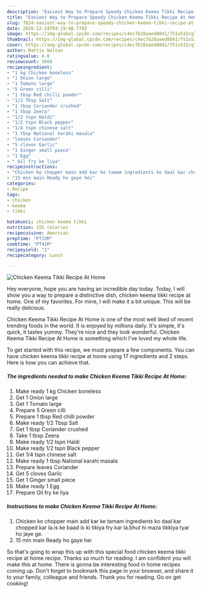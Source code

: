 ```yaml
---
description: "Easiest Way to Prepare Speedy Chicken Keema Tikki Recipe At Home"
title: "Easiest Way to Prepare Speedy Chicken Keema Tikki Recipe At Home"
slug: 7624-easiest-way-to-prepare-speedy-chicken-keema-tikki-recipe-at-home
date: 2020-12-24T04:19:08.770Z
image: https://img-global.cpcdn.com/recipes/c4ec7b28aaed8041/751x532cq70/chicken-keema-tikki-recipe-at-home-recipe-main-photo.jpg
thumbnail: https://img-global.cpcdn.com/recipes/c4ec7b28aaed8041/751x532cq70/chicken-keema-tikki-recipe-at-home-recipe-main-photo.jpg
cover: https://img-global.cpcdn.com/recipes/c4ec7b28aaed8041/751x532cq70/chicken-keema-tikki-recipe-at-home-recipe-main-photo.jpg
author: Mattie Walton
ratingvalue: 4.6
reviewcount: 3660
recipeingredient:
- "1 kg Chicken boneless"
- "1 Onion large"
- "1 Tomato large"
- "5 Green cilli"
- "1 tbsp Red chilli powder"
- "1/2 Tbsp Salt"
- "1 tbsp Coriander crushed"
- "1 tbsp Zeera"
- "1/2 tspn Haldi"
- "1/2 tspn Black pepper"
- "1/4 tspn chinese salt"
- "1 tbsp National karahi masala"
- "leaves Coriander"
- "5 cloves Garlic"
- "1 Ginger small piece"
- "1 Egg"
- " Oil fry ke liya"
recipeinstructions:
- "Chicken ko chopper main add kar ke tamam ingredients ko daal kar chopped kar la.is ke baad is ki tikiya fry kar la.bhut hi maza tikkiya tyar ho jaye ge."
- "15 min main Ready ho gaye hei"
categories:
- Recipe
tags:
- chicken
- keema
- tikki

katakunci: chicken keema tikki 
nutrition: 155 calories
recipecuisine: American
preptime: "PT33M"
cooktime: "PT41M"
recipeyield: "1"
recipecategory: Lunch

---
```



![Chicken Keema Tikki Recipe At Home](https://img-global.cpcdn.com/recipes/c4ec7b28aaed8041/751x532cq70/chicken-keema-tikki-recipe-at-home-recipe-main-photo.jpg)

Hey everyone, hope you are having an incredible day today. Today, I will show you a way to prepare a distinctive dish, chicken keema tikki recipe at home. One of my favorites. For mine, I will make it a bit unique. This will be really delicious.



Chicken Keema Tikki Recipe At Home is one of the most well liked of recent trending foods in the world. It is enjoyed by millions daily. It's simple, it's quick, it tastes yummy. They're nice and they look wonderful. Chicken Keema Tikki Recipe At Home is something which I've loved my whole life.


To get started with this recipe, we must prepare a few components. You can have chicken keema tikki recipe at home using 17 ingredients and 2 steps. Here is how you can achieve that.

<!--inarticleads1-->

##### The ingredients needed to make Chicken Keema Tikki Recipe At Home:

1. Make ready 1 kg Chicken boneless
1. Get 1 Onion large
1. Get 1 Tomato large
1. Prepare 5 Green cilli
1. Prepare 1 tbsp Red chilli powder
1. Make ready 1/2 Tbsp Salt
1. Get 1 tbsp Coriander crushed
1. Take 1 tbsp Zeera
1. Make ready 1/2 tspn Haldi
1. Make ready 1/2 tspn Black pepper
1. Get 1/4 tspn chinese salt
1. Make ready 1 tbsp National karahi masala
1. Prepare leaves Coriander
1. Get 5 cloves Garlic
1. Get 1 Ginger small piece
1. Make ready 1 Egg
1. Prepare  Oil fry ke liya




<!--inarticleads2-->

##### Instructions to make Chicken Keema Tikki Recipe At Home:

1. Chicken ko chopper main add kar ke tamam ingredients ko daal kar chopped kar la.is ke baad is ki tikiya fry kar la.bhut hi maza tikkiya tyar ho jaye ge.
1. 15 min main Ready ho gaye hei




So that's going to wrap this up with this special food chicken keema tikki recipe at home recipe. Thanks so much for reading. I am confident you will make this at home. There is gonna be interesting food in home recipes coming up. Don't forget to bookmark this page in your browser, and share it to your family, colleague and friends. Thank you for reading. Go on get cooking!
